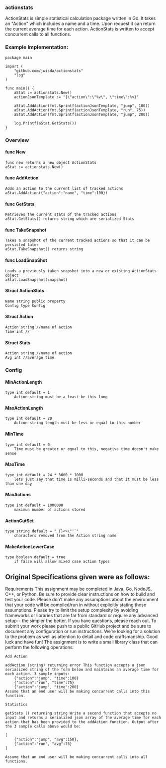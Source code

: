 ### actionstats
ActionStats is simple statistical calculation package written in Go. It takes an "Action" which includes a name and a time. Upon request it can return the current average time for each action. ActionStats is written to accept concurrent calls to all functions.

### Example Implementation:

    package main

    import (
        "github.com/jwisda/actionstats"
        "log"
    )

    func main() {
        aStat := actionstats.New()
        actionJsonTemplate := "{\"action\":\"%v\", \"time\":%v}"

        aStat.AddAction(fmt.Sprintf(actionJsonTemplate, "jump", 100))    
        aStat.AddAction(fmt.Sprintf(actionJsonTemplate, "run", 75))    
        aStat.AddAction(fmt.Sprintf(actionJsonTemplate, "jump", 200))    

        log.Printf(aStat.GetStats())
    }

### Overview

#### func New
    func new returns a new object ActionStats
    aStat := actionstats.New()

#### func AddAction
    Adds an action to the current list of tracked actions
    aStat.AddAction({"action":"name", "time":100})

#### func GetStats
    Retrieves the current stats of the tracked actions
    aStat.GetStats() returns string which are serialized Stats

#### func TakeSnapshot
    Takes a snapshot of the current tracked actions so that it can be persisted later
    aStat.TakeSnapshot() returns string

#### func LoadSnapShot
    Loads a previously taken snapshot into a new or existing ActionStats object
    aStat.LoadSnapshot(snapshot)

#### Struct ActionStats
    Name string public property    
    Config type Config

#### Struct Action
    Action string //name of action
    Time int //

#### Struct Stats
    Action string //name of action
    Avg int //average time

### Config
#### MinActionLength 
	type int default = 1        
        Action string must be a least be this long
	
#### MaxActionLength 
	type int default = 20       
        Action string length must be less or equal to this number
	
#### MinTime 
	type int default = 0                
        Time must be greater or equal to this, negative time doesn't make sense
	
#### MaxTime 
	type int default = 24 * 3600 * 1000 
        lets just say that time is milli-seconds and that it must be less than one day

#### MaxActions 
	type int default = 1000000
        maximun number of actions stored

#### ActionCutSet 
	type string default = " {}<>\"'`" 
        characters removed from the Action string name
	
#### MakeActionLowerCase 
	type boolean default = true 
        if false will allow mixed case action types


## Original Specifications given were as follows:

Requirements This assignment may be completed in Java, Go, NodeJS, C++, or Python. Be sure to provide clear instructions on how to build and test your code. Please don’t make any assumptions about the environment that your code will be compiled/run in without explicitly stating those assumptions. Please try to limit the setup complexity by avoiding frameworks or libraries that are far from standard or require any advanced setup-- the simpler the better. If you have questions, please reach out. To submit your work please push to a public GitHub project and be sure to document any configuration or run instructions. We’re looking for a solution to the problem as well as attention to detail and code craftsmanship. Good luck and have fun! The assignment is to write a small library class that can perform the following operations:

    Add Action 
    
    addAction (string) returning error This function accepts a json serialized string of the form below and maintains an average time for each action. 3 sample inputs:
        {"action":"jump", "time":100}
        {"action":"run", "time":75}
        {"action":"jump", "time":200} 
    Assume that an end user will be making concurrent calls into this function.

    Statistics 
    
    getStats () returning string Write a second function that accepts no input and returns a serialized json array of the average time for each action that has been provided to the addAction function. Output after the 3 sample calls above would be: 
    
    [ 
        {"action":"jump", "avg":150}, 
        {"action":"run", "avg":75} 
    ] 
    
    Assume that an end user will be making concurrent calls into all functions.

##

